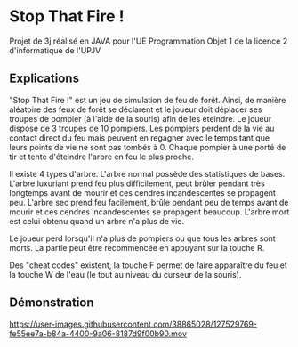 # Stop That Fire !

Projet de 3j réalisé en JAVA pour l'UE Programmation Objet 1 de la licence 2 d'informatique de l'UPJV

## Explications

"Stop That Fire !" est un jeu de simulation de feu de forêt. Ainsi, de manière aléatoire des feux de forêt se déclarent et le joueur doit déplacer ses troupes de pompier (à l'aide de la souris) afin de les éteindre.
Le joueur dispose de 3 troupes de 10 pompiers. Les pompiers perdent de la vie au contact direct du feu mais peuvent en regagner avec le temps tant que leurs points de vie ne sont pas tombés à 0.
Chaque pompier à une porté de tir et tente d'éteindre l'arbre en feu le plus proche.

Il existe 4 types d'arbre.
L'arbre normal possède des statistiques de bases.
L'arbre luxuriant prend feu plus difficilement, peut brûler pendant très longtemps avant de mourir et ces cendres incandescentes se propagent peu.
L'arbre sec prend feu facilement, brûle pendant peu de temps avant de mourir et ces cendres incandescentes se propagent beaucoup.
L'arbre mort est celui obtenu quand un arbre n'a plus de vie.

Le joueur perd lorsqu'il n'a plus de pompiers ou que tous les arbres sont morts. La partie peut être recommencée en appuyant sur la touche R.

Des "cheat codes" existent, la touche F permet de faire apparaître du feu et la touche W de l'eau (le tout au niveau du curseur de la souris).

## Démonstration

https://user-images.githubusercontent.com/38865028/127529769-fe55ee7a-b84a-4400-9a06-8187d9f00b90.mov